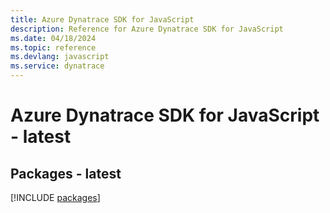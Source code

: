 ```yaml
---
title: Azure Dynatrace SDK for JavaScript
description: Reference for Azure Dynatrace SDK for JavaScript
ms.date: 04/18/2024
ms.topic: reference
ms.devlang: javascript
ms.service: dynatrace
---
```

# Azure Dynatrace SDK for JavaScript - latest
## Packages - latest
[!INCLUDE [packages](dynatrace-index.md)]